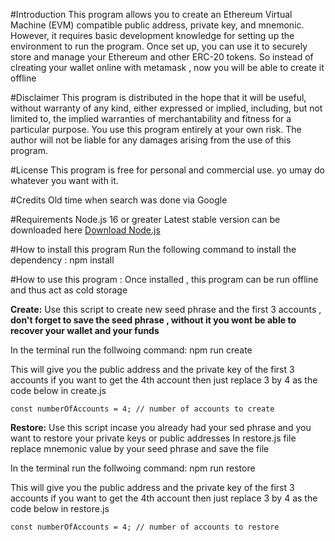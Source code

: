 #Introduction
This program allows you to create an Ethereum Virtual Machine (EVM) compatible public address, private key, and mnemonic. However, it requires basic development knowledge for setting up the environment to run the program. Once set up, you can use it to securely store and manage your Ethereum and other ERC-20 tokens.
So instead of clreating your wallet online with metamask , now you will be able to create it offline

#Disclaimer
This program is distributed in the hope that it will be useful, without warranty of any kind, either expressed or implied, including, but not limited to, the implied warranties of merchantability and fitness for a particular purpose.
You use this program entirely at your own risk. The author will not be liable for any damages arising from the use of this program.

#License
This program is free for personal and commercial use. yo umay do whatever you want with it.

#Credits
Old time when search was done via Google

#Requirements
Node.js 16 or greater
Latest stable version can be downloaded here [Download Node.js](https://nodejs.org/en/download/)

#How to install this program
Run the following command to install the dependency : npm install

#How to use this program :
Once installed , this program can be run offline and thus act as cold storage

**Create:**
Use this script to create new seed phrase and the first 3 accounts , **don't forget to save the seed phrase , without it you wont be able to recover your wallet and your funds**

In the terminal run the follwoing command: npm run create

This will give you the public address and the private key of the first 3 accounts
if you want to get the 4th account then just replace 3 by 4 as the code below in create.js

```node
const numberOfAccounts = 4; // number of accounts to create
```

**Restore:**
Use this script incase you already had your sed phrase and you want to restore your private keys or public addresses
In restore.js file replace mnemonic value by your seed phrase and save the file

In the terminal run the follwoing command: npm run restore

This will give you the public address and the private key of the first 3 accounts
if you want to get the 4th account then just replace 3 by 4 as the code below in restore.js

```node
const numberOfAccounts = 4; // number of accounts to restore
```

